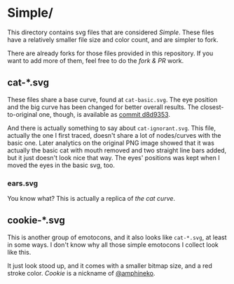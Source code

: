 Simple/
=======

This directory contains svg files that are considered _Simple_. These files 
have a relatively smaller file size and color count, and are simpler to fork.

There are already forks for those files provided in this repository. If you want 
to add more of them, feel free to do the _fork & PR_ work.

cat-*.svg
---------

These files share a base curve, found at `cat-basic.svg`. The eye position and the
big curve has been changed for better overall results. The closest-to-original one, 
though, is available as [commit d8d9353](http://git.io/NjKPRg). 

And there is actually something to say about `cat-ignorant.svg`. This file, actually
the one I first traced, doesn't share a lot of nodes/curves with the basic one. 
Later analytics on the original PNG image showed that it was actually the basic cat 
with mouth removed and two straight line bars added, but it just doesn't look nice
that way. The eyes' positions was kept when I moved the eyes in the basic svg, too.

### ears.svg

You know what? This is actually a replica of _the cat curve_. 

cookie-*.svg
-------------

This is another group of emotocons, and it also looks like `cat-*.svg`, at least in 
some ways. I don't know why all those simple emotocons I collect look like this.

It just look stood up, and it comes with a smaller bitmap size, and a red stroke color. 
_Cookie_ is a nickname of [@amphineko](https://github.com/amphineko).
